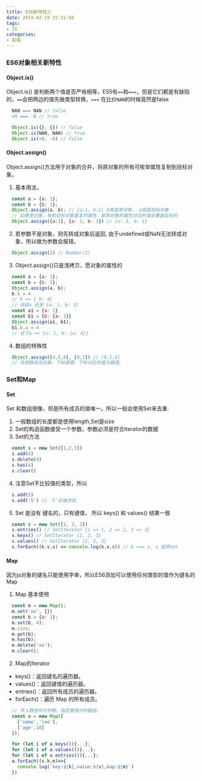 ```yaml
---
title: ES6新特性三
date: 2019-02-19 22:31:56
tags:
- JS
categories:
- 前端
---
```


### ES6对象相关新特性

#### Object.is()
Object.is() 是判断两个值是否严格相等，ES5有`==`和`===`，但是它们都是有缺陷的，`==`会把两边的值先做类型转换，`===` 在比价`NAN`的时候竟然是false
```js
  NAN === NAN // false
  +0 === -0 // true

  Object.is({}, {}) // false
  Object.is(NAN, NAN) // true
  Object.is(+0, -0) // false
```
<!-- more -->
#### Object.assign()
Object.assign()方法用于对象的合并，将原对象的所有可枚举属性复制到目标对象。
1. 基本用法，
```js
  const a = {a: 1};
  const b = {b: 1};
  Object.assign(a, b); // {a:1, b:1} b就是原对象， a就是目标对象
  // 如果原对象，有和目标对象重复的属性，那原对象的属性对应的值会覆盖目标的
  Object.assign({a:1}, {a: 3, b: 1}) // {a: 3, b: 1}
```
2. 若参数不是对象，则先转成对象后返回, 由于undefined或NaN无法转成对象，所以做为参数会报错。
```js
  Object.assign(2) // Number(2)
```
3. Object.assign()只是浅拷贝，愿对象的属性的
```js
  const a = {a: 1};
  const b = {b: 1};
  Object.assign(a, b);
  b.b = 4
  // b => { b: 4} 
  // 但是a 还是 {a: 1, b: 1}
  const a1 = {a: 1}
  const b1 = {b: {a: 1}}
  Object.assign(a1, b1);
  b1.b.a = 4
  // 这下a => {a: 1, b: {a: 4}}
```

4. 数组的特殊性
```js
  Object.assign([4,5,6], [9,1]) // [9,1,6]
  // 先把数组当对象，下标是键、下标对应的值为键值, 
```

### Set和Map

#### Set
Set 和数组很像，但是所有成员的值唯一。所以一般会使用Set来去重.
1. 一般数组的长度都是使用length,Set是size
2. Set的构造函数接受一个参数，参数必须是符合Iterator的数据
3. Set的方法
  ```js
    const s = new Set([1,2,3])
    s.add(4)
    s.delete(4)
    s.has(4)
    s.clear()
  ```
4. 注意Set不比较值的类型，所以
  ```js
    s.add(5)
    s.add('5') // '5'会被添加
  ```
5. Set 是没有 键名的，只有键值， 所以 keys() 和 values() 结果一致
  ```js
    const s = new Set([1, 2, 3])
    s.entries() // SetIterator {1 => 1, 2 => 2, 3 => 3}
    s.keys() // SetIterator {1, 2, 3}
    s.values() // SetIterator {1, 2, 3}
    s.forEach((k,v,s) => console.log(k,v,s)) // k === v, s 是原set
  ```

#### Map
因为js对象的键名只能使用字串，所以ES6添加可以使用任何类型的值作为键名的Map
1. Map 基本使用
```js
  const m = new Map();
  m.set('xx', {})
  const b = {a: 1};
  m.set(b, 4);
  m.size;
  m.get(b);
  m.has(b);
  m.delete('xx');
  m.clear();
```
2. Map的Iterator
  - keys()：返回键名的遍历器。
  - values()：返回键值的遍历器。
  - entries()：返回所有成员的遍历器。
  - forEach()：遍历 Map 的所有成员。
```js
  // 传入数组作为参数，指定键值对的数组。
  const a = new Map([
    ['name','leo'],
    ['age',18]
  ]);

  for (let i of a.keys()){...};
  for (let i of a.values()){...};
  for (let i of a.entries()){...};
  a.forEach((v,k,m)=>{
    console.log(`key:${k},value:${v},map:${m}`)
  })
```